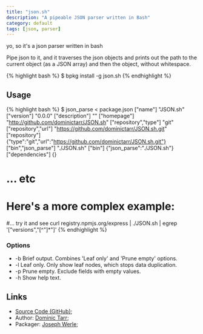 ```yaml
---
title: "json.sh"
description: "A pipeable JSON parser written in Bash"
category: default
tags: [json, parser]
---
```



yo, so it's a json parser written in bash

Pipe json to it, and it traverses the json objects and prints out the path to the current object (as a JSON array) and then the object, without whitespace.

{% highlight bash %}
$ bpkg install -g json.sh
{% endhighlight %}

## Usage

{% highlight bash %}
$ json_parse < package.json
["name"]  "JSON.sh"
["version"]  "0.0.0"
["description"]  ""
["homepage"]  "http://github.com/dominictarr/JSON.sh"
["repository","type"]  "git"
["repository","url"]  "https://github.com/dominictarr/JSON.sh.git"
["repository"]  {"type":"git","url":"https://github.com/dominictarr/JSON.sh.git"}
["bin","json_parse"]  "./JSON.sh"
["bin"]  {"json_parse":"./JSON.sh"}
["dependencies"]  {}
#  ... etc

# Here's a more complex example:
#... try it and see
curl registry.npmjs.org/express | ./JSON.sh | egrep '\["versions","[^"]*"\]'
{% endhighlight %}

### Options

* -b
  Brief output. Combines 'Leaf only' and 'Prune empty' options.
* -l
  Leaf only. Only show leaf nodes, which stops data duplication.
* -p
  Prune empty. Exclude fields with empty values.
* -h
  Show help text.

## Links

* [Source Code (GitHub)](https://github.com/bpkg/JSON.sh);
* Author: [Dominic Tarr](https://github.com/dominictarr);
* Packager: [Joseph Werle](https://github.com/jwerle);


